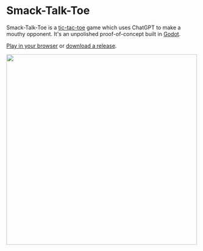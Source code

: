 # Smack-Talk-Toe

Smack-Talk-Toe is a [tic-tac-toe](https://en.wikipedia.org/wiki/Tic-tac-toe) game which uses ChatGPT to make a mouthy opponent. It's an unpolished proof-of-concept built in [Godot](https://godotengine.org/).

[Play in your browser](https://games.seanmcgeer.com/smack-talk-toe/) or [download a release](https://github.com/Manic0892/smack-talk-toe/releases).

<img src="https://github.com/user-attachments/assets/08eefb50-fc51-42b8-90ff-f907d81bdd44" width="500" />

